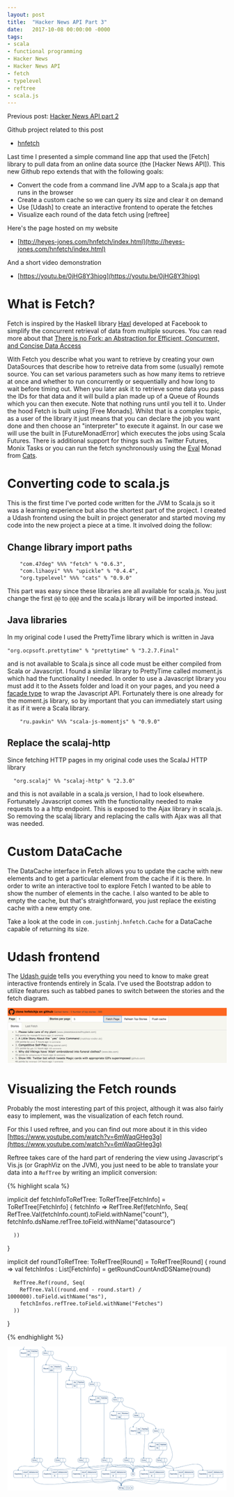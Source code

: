 ```yaml
---
layout: post
title:  "Hacker News API Part 3"
date:   2017-10-08 00:00:00 -0000
tags:
- scala
- functional programming
- Hacker News
- Hacker News API
- fetch
- typelevel
- reftree
- scala.js
---
```


Previous post: [Hacker News API part 2](/2017-07-30-hacker-news-api-2.html)

Github project related to this post 

- [hnfetch](https://github.com/justinhj/hnfetchjs)

Last time I presented a simple command line app that used the [Fetch] library to pull data from an online data source (the [Hacker News API]). This new Github repo extends that with the following goals:

- Convert the code from a command line JVM app to a Scala.js app that runs in the browser
- Create a custom cache so we can query its size and clear it on demand
- Use [Udash] to create an interactive frontend to operate the fetches
- Visualize each round of the data fetch using [reftree]

Here's the page hosted on my website

- [http://heyes-jones.com/hnfetch/index.html](http://heyes-jones.com/hnfetch/index.html)

And a short video demonstration

- [https://youtu.be/0jHG8Y3hiog](https://youtu.be/0jHG8Y3hiog)

# What is Fetch?

Fetch is inspired by the Haskell library [Haxl](https://github.com/facebook/Haxl) developed at Facebook to simplify the concurrent retrieval of data from multiple sources. You can read more about that [There is no Fork: an Abstraction for Efficient, Concurrent, and Concise Data Access](https://simonmar.github.io/bib/papers/haxl-icfp14.pdf)

With Fetch you describe what you want to retrieve by creating your own DataSources that describe how to retreive data from some (usually) remote source. You can set various parameters such as how many items to retrieve at once and whether to run concurrently or sequentially and how long to wait before timing out. When you later ask it to retrieve some data you pass the IDs for that data and it will build a plan made up of a Queue of Rounds which you can then execute. Note that nothing runs until you tell it to. Under the hood Fetch is built using [Free Monads]. Whilst that is a complex topic, as a user of the library it just means that you can declare the job you want done and then choose an "interpreter" to execute it against. In our case we will use the built in [FutureMonadError] which executes the jobs using Scala Futures. There is additional support for things such as Twitter Futures, Monix Tasks or you can run the fetch synchronously using the [Eval](https://typelevel.org/cats/api/cats/Eval.html) Monad from [Cats](https://typelevel.org/cats/).

# Converting code to scala.js

This is the first time I've ported code written for the JVM to Scala.js so it was a learning experience but also the shortest part of the project. I created a Udash frontend using the built in project generator and started moving my code into the new project a piece at a time. It involved doing the follow:

## Change library import paths

```
    "com.47deg" %%% "fetch" % "0.6.3",
    "com.lihaoyi" %%% "upickle" % "0.4.4",
    "org.typelevel" %%% "cats" % "0.9.0"
```

This part was easy since these libraries are all available for scala.js. You just change the first `@@` to `@@@` and the scala.js library will be imported instead.

## Java libraries

In my original code I used the PrettyTime library which is written in Java

```
"org.ocpsoft.prettytime" % "prettytime" % "3.2.7.Final"
```

and is not available to Scala.js since all code must be either compiled from Scala or Javascript. I found a similar library to PrettyTime called moment.js which had the functionality I needed. In order to use a Javascript library you must add it to the Assets folder and load it on your pages, and you need a [facade type](https://www.scala-js.org/doc/interoperability/facade-types.html) to wrap the Javascript API. Fortunately there is one already for the moment.js library, so by important that you can immediately start using it as if it were a Scala library.

```
    "ru.pavkin" %%% "scala-js-momentjs" % "0.9.0"
```

## Replace the scalaj-http

Since fetching HTTP pages in my original code uses the ScalaJ HTTP library

```
  "org.scalaj" %% "scalaj-http" % "2.3.0"
```

and this is not available in a scala.js version, I had to look elsewhere. Fortunately Javascript comes with the functionality needed to make requests to a a http endpoint. This is exposed to the Ajax library in scala.js. So removing the scalaj library and replacing the calls with Ajax was all that was needed.

# Custom DataCache

The DataCache interface in Fetch allows you to update the cache with new elements and to get a particular element from the cache if it is there. In order to write an interactive tool to explore Fetch I wanted to be able to show the number of elements in the cache. I also wanted to be able to empty the cache, but that's straightforward, you just replace the existing cache with a new empty one.

Take a look at the code in `com.justinhj.hnfetch.Cache` for a DataCache capable of returning its size.

# Udash frontend

The [Udash guide](http://guide.udash.io) tells you everything you need to know to make great interactive frontends entirely in Scala. I've used the Bootstrap addon to utilize features such as tabbed panes to switch between the stories and the fetch diagram.

![Frontend example](/../images/ux.png)

# Visualizing the Fetch rounds

Probably the most interesting part of this project, although it was also fairly easy to implement, was the visualization of each fetch round. 

For this I used reftree, and you can find out more about it in this video [https://www.youtube.com/watch?v=6mWaqGHeg3g](https://www.youtube.com/watch?v=6mWaqGHeg3g)

Reftree takes care of the hard part of rendering the view using Javascript's Vis.js (or GraphViz on the JVM), you just need to be able to translate your data into a `RefTree` by writing an implicit conversion:

{% highlight scala %}

  implicit def fetchInfoToRefTree: ToRefTree[FetchInfo] = ToRefTree[FetchInfo] {
    fetchInfo =>
      RefTree.Ref(fetchInfo, Seq(
        RefTree.Val(fetchInfo.count).toField.withName("count"),
        fetchInfo.dsName.refTree.toField.withName("datasource")

      ))

  }

  implicit def roundToRefTree: ToRefTree[Round] = ToRefTree[Round] {
    round =>
      val fetchInfos : List[FetchInfo] = getRoundCountAndDSName(round)

      RefTree.Ref(round, Seq(
        RefTree.Val((round.end - round.start) / 1000000).toField.withName("ms"),
        fetchInfos.refTree.toField.withName("Fetches")
      ))

  }
  
{% endhighlight %}

![Fetch diagram](/../images/fetch.png)







